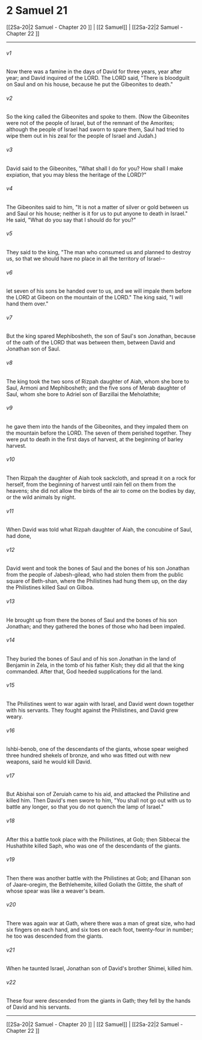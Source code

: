 # 2 Samuel 21

[[2Sa-20|2 Samuel - Chapter 20 ]] | [[2 Samuel]] | [[2Sa-22|2 Samuel - Chapter 22 ]]
***

###### v1
Now there was a famine in the days of David for three years, year after year; and David inquired of the LORD. The LORD said, "There is bloodguilt on Saul and on his house, because he put the Gibeonites to death."
###### v2
So the king called the Gibeonites and spoke to them. (Now the Gibeonites were not of the people of Israel, but of the remnant of the Amorites; although the people of Israel had sworn to spare them, Saul had tried to wipe them out in his zeal for the people of Israel and Judah.)
###### v3
David said to the Gibeonites, "What shall I do for you? How shall I make expiation, that you may bless the heritage of the LORD?"
###### v4
The Gibeonites said to him, "It is not a matter of silver or gold between us and Saul or his house; neither is it for us to put anyone to death in Israel." He said, "What do you say that I should do for you?"
###### v5
They said to the king, "The man who consumed us and planned to destroy us, so that we should have no place in all the territory of Israel--
###### v6
let seven of his sons be handed over to us, and we will impale them before the LORD at Gibeon on the mountain of the LORD." The king said, "I will hand them over."
###### v7
But the king spared Mephibosheth, the son of Saul's son Jonathan, because of the oath of the LORD that was between them, between David and Jonathan son of Saul.
###### v8
The king took the two sons of Rizpah daughter of Aiah, whom she bore to Saul, Armoni and Mephibosheth; and the five sons of Merab daughter of Saul, whom she bore to Adriel son of Barzillai the Meholathite;
###### v9
he gave them into the hands of the Gibeonites, and they impaled them on the mountain before the LORD. The seven of them perished together. They were put to death in the first days of harvest, at the beginning of barley harvest.
###### v10
Then Rizpah the daughter of Aiah took sackcloth, and spread it on a rock for herself, from the beginning of harvest until rain fell on them from the heavens; she did not allow the birds of the air to come on the bodies by day, or the wild animals by night.
###### v11
When David was told what Rizpah daughter of Aiah, the concubine of Saul, had done,
###### v12
David went and took the bones of Saul and the bones of his son Jonathan from the people of Jabesh-gilead, who had stolen them from the public square of Beth-shan, where the Philistines had hung them up, on the day the Philistines killed Saul on Gilboa.
###### v13
He brought up from there the bones of Saul and the bones of his son Jonathan; and they gathered the bones of those who had been impaled.
###### v14
They buried the bones of Saul and of his son Jonathan in the land of Benjamin in Zela, in the tomb of his father Kish; they did all that the king commanded. After that, God heeded supplications for the land.
###### v15
The Philistines went to war again with Israel, and David went down together with his servants. They fought against the Philistines, and David grew weary.
###### v16
Ishbi-benob, one of the descendants of the giants, whose spear weighed three hundred shekels of bronze, and who was fitted out with new weapons, said he would kill David.
###### v17
But Abishai son of Zeruiah came to his aid, and attacked the Philistine and killed him. Then David's men swore to him, "You shall not go out with us to battle any longer, so that you do not quench the lamp of Israel."
###### v18
After this a battle took place with the Philistines, at Gob; then Sibbecai the Hushathite killed Saph, who was one of the descendants of the giants.
###### v19
Then there was another battle with the Philistines at Gob; and Elhanan son of Jaare-oregim, the Bethlehemite, killed Goliath the Gittite, the shaft of whose spear was like a weaver's beam.
###### v20
There was again war at Gath, where there was a man of great size, who had six fingers on each hand, and six toes on each foot, twenty-four in number; he too was descended from the giants.
###### v21
When he taunted Israel, Jonathan son of David's brother Shimei, killed him.
###### v22
These four were descended from the giants in Gath; they fell by the hands of David and his servants.

***

[[2Sa-20|2 Samuel - Chapter 20 ]] | [[2 Samuel]] | [[2Sa-22|2 Samuel - Chapter 22 ]]
